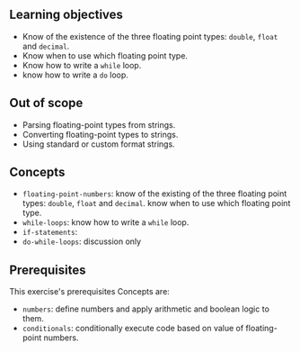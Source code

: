 ## Learning objectives

- Know of the existence of the three floating point types: `double`, `float` and `decimal`.
- Know when to use which floating point type.
- Know how to write a `while` loop.
- know how to write a `do` loop.

## Out of scope

- Parsing floating-point types from strings.
- Converting floating-point types to strings.
- Using standard or custom format strings.

## Concepts

- `floating-point-numbers`: know of the existing of the three floating point types: `double`, `float` and `decimal`. know when to use which floating point type.
- `while-loops`: know how to write a `while` loop.
- `if-statements`:
- `do-while-loops`: discussion only

## Prerequisites

This exercise's prerequisites Concepts are:

- `numbers`: define numbers and apply arithmetic and boolean logic to them.
- `conditionals`: conditionally execute code based on value of floating-point numbers.

[docs.microsoft.com-floating-point-numeric-types]: https://docs.microsoft.com/en-us/dotnet/csharp/language-reference/builtin-types/floating-point-numeric-types
